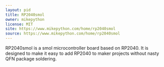 ```yaml
---
layout: pid
title: RP2040smol
owner: mikepython
license: MIT
site: https://www.mikepython.com/home/rp2040smol
source: https://www.mikepython.com/home/rp2040smol
---
```

RP2040smol is a smol microcontroller board based on RP2040. It is designed to make it easy to add RP2040 to maker projects without nasty QFN package soldering.
